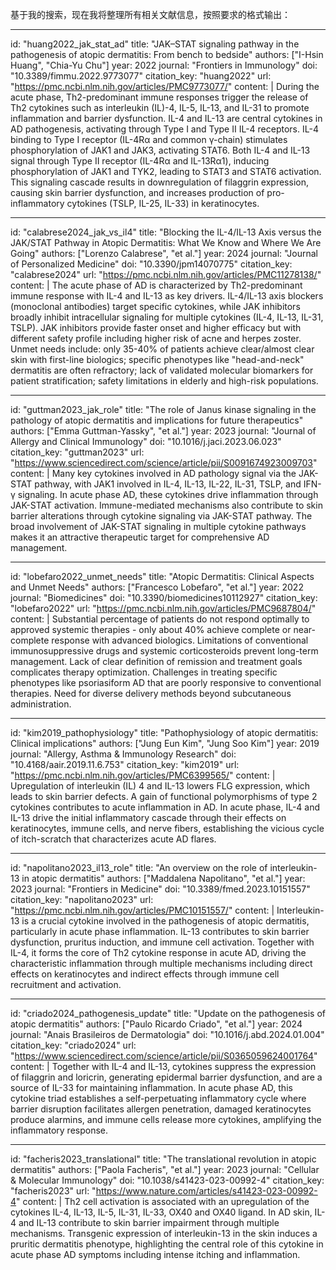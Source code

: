 基于我的搜索，现在我将整理所有相关文献信息，按照要求的格式输出：

----
id: "huang2022_jak_stat_ad"
title: "JAK–STAT signaling pathway in the pathogenesis of atopic dermatitis: From bench to bedside"
authors: ["I-Hsin Huang", "Chia-Yu Chu"]
year: 2022
journal: "Frontiers in Immunology"
doi: "10.3389/fimmu.2022.9773077"
citation_key: "huang2022"
url: "https://pmc.ncbi.nlm.nih.gov/articles/PMC9773077/"
content: |
  During the acute phase, Th2-predominant immune responses trigger the release of Th2 cytokines such as interleukin (IL)-4, IL-5, IL-13, and IL-31 to promote inflammation and barrier dysfunction. IL-4 and IL-13 are central cytokines in AD pathogenesis, activating through Type I and Type II IL-4 receptors. IL-4 binding to Type I receptor (IL-4Rα and common γ-chain) stimulates phosphorylation of JAK1 and JAK3, activating STAT6. Both IL-4 and IL-13 signal through Type II receptor (IL-4Rα and IL-13Rα1), inducing phosphorylation of JAK1 and TYK2, leading to STAT3 and STAT6 activation. This signaling cascade results in downregulation of filaggrin expression, causing skin barrier dysfunction, and increases production of pro-inflammatory cytokines (TSLP, IL-25, IL-33) in keratinocytes.

----
id: "calabrese2024_jak_vs_il4"
title: "Blocking the IL-4/IL-13 Axis versus the JAK/STAT Pathway in Atopic Dermatitis: What We Know and Where We Are Going"
authors: ["Lorenzo Calabrese", "et al."]
year: 2024
journal: "Journal of Personalized Medicine"
doi: "10.3390/jpm14070775"
citation_key: "calabrese2024"
url: "https://pmc.ncbi.nlm.nih.gov/articles/PMC11278138/"
content: |
  The acute phase of AD is characterized by Th2-predominant immune response with IL-4 and IL-13 as key drivers. IL-4/IL-13 axis blockers (monoclonal antibodies) target specific cytokines, while JAK inhibitors broadly inhibit intracellular signaling for multiple cytokines (IL-4, IL-13, IL-31, TSLP). JAK inhibitors provide faster onset and higher efficacy but with different safety profile including higher risk of acne and herpes zoster. Unmet needs include: only 35-40% of patients achieve clear/almost clear skin with first-line biologics; specific phenotypes like "head-and-neck" dermatitis are often refractory; lack of validated molecular biomarkers for patient stratification; safety limitations in elderly and high-risk populations.

----
id: "guttman2023_jak_role"
title: "The role of Janus kinase signaling in the pathology of atopic dermatitis and implications for future therapeutics"
authors: ["Emma Guttman-Yassky", "et al."]
year: 2023
journal: "Journal of Allergy and Clinical Immunology"
doi: "10.1016/j.jaci.2023.06.023"
citation_key: "guttman2023"
url: "https://www.sciencedirect.com/science/article/pii/S0091674923009703"
content: |
  Many key cytokines involved in AD pathology signal via the JAK-STAT pathway, with JAK1 involved in IL-4, IL-13, IL-22, IL-31, TSLP, and IFN-γ signaling. In acute phase AD, these cytokines drive inflammation through JAK-STAT activation. Immune-mediated mechanisms also contribute to skin barrier alterations through cytokine signaling via JAK-STAT pathway. The broad involvement of JAK-STAT signaling in multiple cytokine pathways makes it an attractive therapeutic target for comprehensive AD management.

----
id: "lobefaro2022_unmet_needs"
title: "Atopic Dermatitis: Clinical Aspects and Unmet Needs"
authors: ["Francesco Lobefaro", "et al."]
year: 2022
journal: "Biomedicines"
doi: "10.3390/biomedicines10112927"
citation_key: "lobefaro2022"
url: "https://pmc.ncbi.nlm.nih.gov/articles/PMC9687804/"
content: |
  Substantial percentage of patients do not respond optimally to approved systemic therapies - only about 40% achieve complete or near-complete response with advanced biologics. Limitations of conventional immunosuppressive drugs and systemic corticosteroids prevent long-term management. Lack of clear definition of remission and treatment goals complicates therapy optimization. Challenges in treating specific phenotypes like psoriasiform AD that are poorly responsive to conventional therapies. Need for diverse delivery methods beyond subcutaneous administration.

----
id: "kim2019_pathophysiology"
title: "Pathophysiology of atopic dermatitis: Clinical implications"
authors: ["Jung Eun Kim", "Jung Soo Kim"]
year: 2019
journal: "Allergy, Asthma & Immunology Research"
doi: "10.4168/aair.2019.11.6.753"
citation_key: "kim2019"
url: "https://pmc.ncbi.nlm.nih.gov/articles/PMC6399565/"
content: |
  Upregulation of interleukin (IL) 4 and IL-13 lowers FLG expression, which leads to skin barrier defects. A gain of functional polymorphisms of type 2 cytokines contributes to acute inflammation in AD. In acute phase, IL-4 and IL-13 drive the initial inflammatory cascade through their effects on keratinocytes, immune cells, and nerve fibers, establishing the vicious cycle of itch-scratch that characterizes acute AD flares.

----
id: "napolitano2023_il13_role"
title: "An overview on the role of interleukin-13 in atopic dermatitis"
authors: ["Maddalena Napolitano", "et al."]
year: 2023
journal: "Frontiers in Medicine"
doi: "10.3389/fmed.2023.10151557"
citation_key: "napolitano2023"
url: "https://pmc.ncbi.nlm.nih.gov/articles/PMC10151557/"
content: |
  Interleukin-13 is a crucial cytokine involved in the pathogenesis of atopic dermatitis, particularly in acute phase inflammation. IL-13 contributes to skin barrier dysfunction, pruritus induction, and immune cell activation. Together with IL-4, it forms the core of Th2 cytokine response in acute AD, driving the characteristic inflammation through multiple mechanisms including direct effects on keratinocytes and indirect effects through immune cell recruitment and activation.

----
id: "criado2024_pathogenesis_update"
title: "Update on the pathogenesis of atopic dermatitis"
authors: ["Paulo Ricardo Criado", "et al."]
year: 2024
journal: "Anais Brasileiros de Dermatologia"
doi: "10.1016/j.abd.2024.01.004"
citation_key: "criado2024"
url: "https://www.sciencedirect.com/science/article/pii/S0365059624001764"
content: |
  Together with IL-4 and IL-13, cytokines suppress the expression of filaggrin and loricrin, generating epidermal barrier dysfunction, and are a source of IL-33 for maintaining inflammation. In acute phase AD, this cytokine triad establishes a self-perpetuating inflammatory cycle where barrier disruption facilitates allergen penetration, damaged keratinocytes produce alarmins, and immune cells release more cytokines, amplifying the inflammatory response.

----
id: "facheris2023_translational"
title: "The translational revolution in atopic dermatitis"
authors: ["Paola Facheris", "et al."]
year: 2023
journal: "Cellular & Molecular Immunology"
doi: "10.1038/s41423-023-00992-4"
citation_key: "facheris2023"
url: "https://www.nature.com/articles/s41423-023-00992-4"
content: |
  Th2 cell activation is associated with an upregulation of the cytokines IL-4, IL-13, IL-5, IL-31, IL-33, OX40 and OX40 ligand. In AD skin, IL-4 and IL-13 contribute to skin barrier impairment through multiple mechanisms. Transgenic expression of interleukin-13 in the skin induces a pruritic dermatitis phenotype, highlighting the central role of this cytokine in acute phase AD symptoms including intense itching and inflammation.